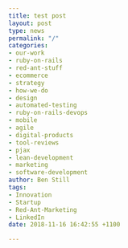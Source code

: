 ```yaml
---
title: test post
layout: post
type: news
permalink: "/"
categories:
- our-work
- ruby-on-rails
- red-ant-stuff
- ecommerce
- strategy
- how-we-do
- design
- automated-testing
- ruby-on-rails-devops
- mobile
- agile
- digital-products
- tool-reviews
- pjax
- lean-development
- marketing
- software-development
author: Ben Still
tags:
- Innovation
- Startup
- Red-Ant-Marketing
- LinkedIn
date: 2018-11-16 16:42:55 +1100

---
```


